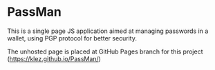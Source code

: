 PassMan
=======

This is a single page JS application aimed at managing passwords in a wallet, using PGP protocol for better security.

The unhosted page is placed at GitHub Pages branch for this project (https://klez.github.io/PassMan/)

